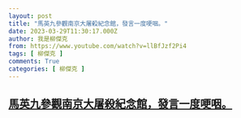 ```yaml
---
layout: post
title: "馬英九參觀南京大屠殺紀念館，發言一度哽咽。"
date: 2023-03-29T11:30:17.000Z
author: 我是柳傑克
from: https://www.youtube.com/watch?v=llBfJzf2Pi4
tags: [ 柳傑克 ]
comments: True
categories: [ 柳傑克 ]
---
```

<!--1680089417000-->
[馬英九參觀南京大屠殺紀念館，發言一度哽咽。](https://www.youtube.com/watch?v=llBfJzf2Pi4)
------

<div>

</div>
